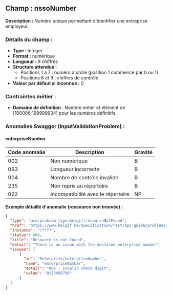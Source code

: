 ## Champ : nssoNumber

**Description :**
Numéro unique permettant d'identifier une entreprise employeur.

### Détails du champ :

* **Type :** integer
* **Format :** numérique
* **Longueur :** 9 chiffres
* **Structure attendue :**
  * Positions 1 à 7 : numéro d'ordre (position 1 commence par 0 ou 1)
  * Positions 8 et 9 : chiffres de contrôle
* **Valeur par défaut si inconnue :** 0

### Contraintes métier :
* **Domaine de definition** : 	Nombre entier et élément de [100006;199999934] pour les numéros définitifs.

### Anomalies Swagger (InputValidationProblem) :
#### enterpriseNumber

| Code anomalie | Description                  | Gravité |
| ------- | ---------------------------------- | ------- |
| 002     | Non numérique                      | B       |
| 093     | Longueur incorrecte                | B       |
| 004     | Nombre de contrôle invalide        | B       |
| 235     | Non repris au répertoire           | B       |
| 022     | Incompatibilité avec le répertoire | NP      |

**Exemple détaillé d'anomalie (ressource non trouvée) :**

```json
{
  "type": "urn:problem-type:belgif:resourceNotFound",
  "href": "https://www.belgif.be/specification/rest/api-guide/problems/resourceNotFound.html",
  "instance": "?????",
  "status": 400,
  "title": "Resource is not found",
  "detail": "There is an issue with the declared enterprise number",
  "issues": [
      {
        "in": "Enterprise/enterpriseNumber",
        "name": "enterpriseNumber",
        "detail": "004 - Invalid check digit",
        "value": "0123456790"
      }
  ]
}
```



